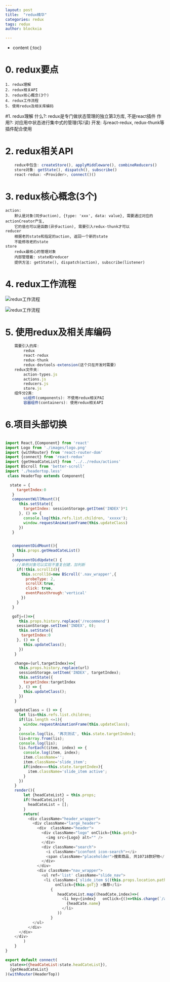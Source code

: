 ```yaml
---
layout: post
title:  "redux精华"
categories: redux
tags: redux
author: blockxia

---
```


* content
{:toc}





# 0. redux要点
	1. redux理解
	2. redux相关API
	3. redux核心概念(3个)
	4. redux工作流程
	5. 使用redux及相关库编码

#1. redux理解
	什么?: redux是专门做状态管理的独立第3方库, 不是react插件
	作用?: 对应用中状态进行集中式的管理(写/读)
	开发: 与react-redux, redux-thunk等插件配合使用

# 2. redux相关API

```js
	redux中包含: createStore(), applyMiddleware(), combineReducers()
	store对象: getState(), dispatch(), subscribe()
	react-redux: <Provider>, connect()()
```

# 3. redux核心概念(3个)
	action: 
		默认是对象(同步action), {type: 'xxx', data: value}, 需要通过对应的actionCreator产生, 
		它的值也可以是函数(异步action), 需要引入redux-thunk才可以
	reducer
		根据老的state和指定的action, 返回一个新的state
		不能修改老的state
	store
		redux最核心的管理对象
		内部管理着: state和reducer
		提供方法: getState(), dispatch(action), subscribe(listener)

# 4. redux工作流程

![redux工作流程](http://www.ruanyifeng.com/blogimg/asset/2016/bg2016091802.jpg)


![redux工作流程](https://i.imgur.com/2R5G8bG.png)
		
# 5. 使用redux及相关库编码

```js
	需要引入的库: 
		redux
		react-redux
		redux-thunk
		redux-devtools-extension(这个只在开发时需要)
	redux文件夹: 
		action-types.js
		actions.js
		reducers.js
		store.js
	组件分2类: 
		ui组件(components): 不使用redux相关PAI
		容器组件(containers): 使用redux相关API
```

# 6.项目头部切换




```js

import React,{Component} from 'react'
import Logo from './images/logo.png'
import {withRouter} from 'react-router-dom'
import {connect} from 'react-redux'
import {getHeadCateList} from '../../redux/actions'
import BScroll from 'better-scroll'
import './headertop.less'
 class HeaderTop extends Component{

  state = {
     targetIndex:0
   }
   componentWillMount(){
      this.setState({
        targetIndex: sessionStorage.getItem('INDEX')*1
      }, () => {
        console.log(this.refs.list.children, 'xxxxx');
        window.requestAnimationFrame(this.updateClass)
      })
   }


   componentDidMount(){
     this.props.getHeadCateList()
   }
   componentDidUpdate() {
     //单例对象可以实现不重复创建，加判断
     if(!this.scrollId){
       this.scrollId=new BScroll('.nav_wrapper',{
         probeType: 2,
         scrollX:true,
         click: true,
         eventPassthrough:'vertical'
       })
     }
   }

   goTj=()=>{
      this.props.history.replace('/recommend')
     sessionStorage.setItem('INDEX', 0);
      this.setState({
       targetIndex:0
     }, () => {
        this.updateClass();
      })
    }

    change=(url,targetIndex)=>{
      this.props.history.replace(url)
      sessionStorage.setItem('INDEX', targetIndex);
      this.setState({
        targetIndex:targetIndex
      }, () => {
        this.updateClass();
      })
    }

    updateClass = () => {
      let lis=this.refs.list.children;
      if(lis.length <=1){
        window.requestAnimationFrame(this.updateClass);
      }
      console.log(lis, '再次测试', this.state.targetIndex);
      lis=Array.from(lis);
      console.log(lis);
      lis.forEach((item, index) => {
        console.log(item, index);
        item.className='';
        item.className='slide_item';
        if(index===this.state.targetIndex){
          item.className='slide_item active';
        }
      })
    }
    render(){
        let {headCateList} = this.props;
        if(!headCateList){
          headCateList = [];
        }
        return(
          <div className="header_wrapper">
            <div className="large_header">
              <div  className="header">
                <div className="logo" onClick={this.goto}>
                  <img src={Logo} alt="" />
                </div>
                <div className="search">
                  <i className="iconfont icon-search"></i>
                  <span className="placeholder">搜索商品, 共10718款好物</span>
                </div>
              </div>
              <div className="nav_wrapper">
                <ul ref='list' className="slide_nav">
                 <li className={`slide_item ${(this.props.location.pathname.length===10)? 'active':''}`}
                      onClick={this.goTj} >推荐</li>
                    {
                       headCateList.map((headCate,index)=>(
                         <li key={index}   onClick={()=>this.change(`/athome/${headCate.id}`,index+1)}>
                           {headCate.name}
                         </li>
                       ))
                    }
            </ul>
          </div>
      </div>
    </div>
        )
    }
}

export default connect(
  state=>({headCateList:state.headCateList}),
  {getHeadCateList}
)(withRouter(HeaderTop))

```

